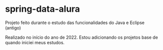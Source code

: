 # spring-data-alura
Projeto feito durante o estudo das funcionalidades do Java e Eclipse (antigo)

Realizado no início do ano de 2022. Estou adicionando os projetos base de quando iniciei meus estudos.
